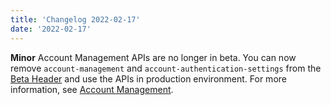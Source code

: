 ```yaml
---
title: 'Changelog 2022-02-17'
date: '2022-02-17'
---
```

**Minor** Account Management APIs are no longer in beta. You can now remove `account-management` and `account-authentication-settings` from the [Beta Header](/docs/commerce-cloud/api-overview/api-contract#beta-ap-is) and use the APIs in production environment. For more information, see [Account Management](/docs/commerce-cloud/accounts/account_management).
